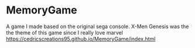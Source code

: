# MemoryGame
A game I made based on the original sega console. X-Men Genesis was the the theme of this game since I really love marvel
https://cedricscreations95.github.io/MemoryGame/index.html
